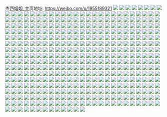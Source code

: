 杰西姐姐_主页地址: https://weibo.com/u/1955189321 
![](https://wx4.sinaimg.cn/mw2000/7489d249ly1h96tndwznej22c0340kjm.jpg) 
![](https://wx4.sinaimg.cn/mw2000/7489d249ly1h96tnlu77nj22c0340b2b.jpg) 
![](https://wx4.sinaimg.cn/mw2000/7489d249ly1h96tnkq2zqj22c03401l0.jpg) 
![](https://wx4.sinaimg.cn/mw2000/7489d249ly1h96tncyd0cj21o0280qv5.jpg) 
![](https://wx4.sinaimg.cn/mw2000/7489d249ly1h96tney69ij22c0340npe.jpg) 
![](https://wx4.sinaimg.cn/mw2000/7489d249ly1h913hvhn27j20u0140k4r.jpg) 
![](https://wx4.sinaimg.cn/mw2000/7489d249ly1h913hkhxmvj20u0140tjf.jpg) 
![](https://wx4.sinaimg.cn/mw2000/7489d249ly1h913hyijpyj20u0140137.jpg) 
![](https://wx4.sinaimg.cn/mw2000/7489d249ly1h913hoy1cnj20u01404dh.jpg) 
![](https://wx4.sinaimg.cn/mw2000/7489d249ly1h913i1wjgtj20u0140anc.jpg) 
![](https://wx4.sinaimg.cn/mw2000/7489d249ly1h913hslk6pj20u0140qg5.jpg) 
![](https://wx4.sinaimg.cn/mw2000/7489d249ly1h8z0sayqgwj21ud2giu0y.jpg) 
![](https://wx4.sinaimg.cn/mw2000/7489d249ly1h8z0rjsgssj22c0340u0x.jpg) 
![](https://wx4.sinaimg.cn/mw2000/7489d249ly1h8z0s709wnj22c03414qt.jpg) 
![](https://wx4.sinaimg.cn/mw2000/7489d249ly1h8z0rsnl4aj22c0340x6r.jpg) 
![](https://wx4.sinaimg.cn/mw2000/7489d249ly1h8z0riirn5j22c0341he0.jpg) 
![](https://wx4.sinaimg.cn/mw2000/7489d249ly1h8z0s00t59j22c0341npi.jpg) 
![](https://wx4.sinaimg.cn/mw2000/7489d249ly1h8z0sdvrenj21o02807wi.jpg) 
![](https://wx4.sinaimg.cn/mw2000/7489d249ly1h8z0rleagyj22c03404qr.jpg) 
![](https://wx4.sinaimg.cn/mw2000/7489d249ly1h8z127oh98j21o0280kjn.jpg) 
![](https://wx4.sinaimg.cn/mw2000/7489d249ly1h8xel58njbj20u0140tjn.jpg) 
![](https://wx4.sinaimg.cn/mw2000/7489d249ly1h8xel1ptz5j20u0140gwd.jpg) 
![](https://wx4.sinaimg.cn/mw2000/7489d249ly1h8xekw3wy9j20u0140gvd.jpg) 
![](https://wx4.sinaimg.cn/mw2000/7489d249ly1h8xekyglhxj20u01407do.jpg) 
![](https://wx4.sinaimg.cn/mw2000/7489d249ly1h8xeku9uebj20u014047f.jpg) 
![](https://wx4.sinaimg.cn/mw2000/7489d249ly1h8xel9e139j20u0140dkc.jpg) 
![](https://wx4.sinaimg.cn/mw2000/7489d249ly1h8xel7vnrrj20u0140n60.jpg) 
![](https://wx4.sinaimg.cn/mw2000/7489d249ly1h8qm4ohdeoj22c0341e83.jpg) 
![](https://wx4.sinaimg.cn/mw2000/7489d249ly1h8qm4m3bghj22c0340u0x.jpg) 
![](https://wx4.sinaimg.cn/mw2000/7489d249ly1h8qm4llg5wj22c0341e83.jpg) 
![](https://wx4.sinaimg.cn/mw2000/7489d249ly1h8qm4ml6xsj22c03407wh.jpg) 
![](https://wx4.sinaimg.cn/mw2000/7489d249ly1h8qm4pgxgpj22c0340hdu.jpg) 
![](https://wx4.sinaimg.cn/mw2000/7489d249ly1h8qm4jq1mnj22c0341qv5.jpg) 
![](https://wx4.sinaimg.cn/mw2000/7489d249ly1h8qm4qzpznj22c0340e82.jpg) 
![](https://wx4.sinaimg.cn/mw2000/7489d249ly1h8qm4nboryj22c03401ky.jpg) 
![](https://wx4.sinaimg.cn/mw2000/7489d249ly1h8qm4koplvj21o0280npd.jpg) 
![](https://wx4.sinaimg.cn/mw2000/7489d249ly1h8hsmebc1bj22c03417wi.jpg) 
![](https://wx4.sinaimg.cn/mw2000/7489d249ly1h8hsmb4b8tj22bc3341ky.jpg) 
![](https://wx4.sinaimg.cn/mw2000/7489d249ly1h8hsmevpc2j22c0341x6p.jpg) 
![](https://wx4.sinaimg.cn/mw2000/7489d249ly1h8hsmfmqg4j22c0340e82.jpg) 
![](https://wx4.sinaimg.cn/mw2000/7489d249ly1h8hsm9cqg4j22bc334u0y.jpg) 
![](https://wx4.sinaimg.cn/mw2000/7489d249ly1h8hsma9pplj22bc334x6q.jpg) 
![](https://wx4.sinaimg.cn/mw2000/7489d249ly1h8hsmc0yaaj22bc3341kz.jpg) 
![](https://wx4.sinaimg.cn/mw2000/7489d249ly1h8hsmdm8fdj22c03407wi.jpg) 
![](https://wx4.sinaimg.cn/mw2000/7489d249ly1h8hsm7oyq8j22bc3344qr.jpg) 
![](https://wx4.sinaimg.cn/mw2000/7489d249ly1h8bv3pkow6j22bc3341kz.jpg) 
![](https://wx4.sinaimg.cn/mw2000/7489d249ly1h8bv474woqj22c0341b29.jpg) 
![](https://wx4.sinaimg.cn/mw2000/7489d249ly1h8bv4tir6pj22c0340e82.jpg) 
![](https://wx4.sinaimg.cn/mw2000/7489d249ly1h8bv413imkj22c03401ky.jpg) 
![](https://wx4.sinaimg.cn/mw2000/7489d249ly1h8bv52oy0yj22c03407wi.jpg) 
![](https://wx4.sinaimg.cn/mw2000/7489d249ly1h8bv4i6jm4j22c0340hdu.jpg) 
![](https://wx4.sinaimg.cn/mw2000/7489d249ly1h8bv714rwyj22c0341x6q.jpg) 
![](https://wx4.sinaimg.cn/mw2000/7489d249ly1h8bv3isofcj22c0340qv6.jpg) 
![](https://wx4.sinaimg.cn/mw2000/7489d249ly1h8bv3vr2mtj22c0340qv6.jpg) 
![](https://wx4.sinaimg.cn/mw2000/7489d249ly1h8bv59htf9j22c0340u0x.jpg) 
![](https://wx4.sinaimg.cn/mw2000/7489d249ly1h8bv5lnifdj22c0340e82.jpg) 
![](https://wx4.sinaimg.cn/mw2000/7489d249ly1h83ge1ihlkj22c0340hdu.jpg) 
![](https://wx4.sinaimg.cn/mw2000/7489d249ly1h83ge6gunej22c033zhdu.jpg) 
![](https://wx4.sinaimg.cn/mw2000/7489d249ly1h83gdzvn6rj22c0340b2a.jpg) 
![](https://wx4.sinaimg.cn/mw2000/7489d249ly1h83ge4zklhj22c03401l0.jpg) 
![](https://wx4.sinaimg.cn/mw2000/7489d249ly1h83ge7yy4jj22c0340b2a.jpg) 
![](https://wx4.sinaimg.cn/mw2000/7489d249ly1h81jpighfgj22bc334e82.jpg) 
![](https://wx4.sinaimg.cn/mw2000/7489d249ly1h81jphp3vlj22bc334e82.jpg) 
![](https://wx4.sinaimg.cn/mw2000/7489d249ly1h81jpjbgwfj22bc3344qq.jpg) 
![](https://wx4.sinaimg.cn/mw2000/7489d249ly1h81jpk20iij22c0340b2a.jpg) 
![](https://wx4.sinaimg.cn/mw2000/7489d249ly1h7wua3iy16j22bc3347wi.jpg) 
![](https://wx4.sinaimg.cn/mw2000/7489d249ly1h7wuadz14pj22dr367qv6.jpg) 
![](https://wx4.sinaimg.cn/mw2000/7489d249ly1h7wua4j60hj22bc334b2a.jpg) 
![](https://wx4.sinaimg.cn/mw2000/7489d249ly1h7wua5iucsj22c0341b2a.jpg) 
![](https://wx4.sinaimg.cn/mw2000/7489d249ly1h7wua6vh9lj22c0340npe.jpg) 
![](https://wx4.sinaimg.cn/mw2000/7489d249ly1h7wua64oinj22db35sx6p.jpg) 
![](https://wx4.sinaimg.cn/mw2000/7489d249ly1h7wua0s9y4j22bc3344qq.jpg) 
![](https://wx4.sinaimg.cn/mw2000/7489d249ly1h7ub07r62rj22c03401ky.jpg) 
![](https://wx4.sinaimg.cn/mw2000/7489d249ly1h7ub0djvb4j22c0340x6r.jpg) 
![](https://wx4.sinaimg.cn/mw2000/7489d249ly1h7ub0i9p7xj22c03401l0.jpg) 
![](https://wx4.sinaimg.cn/mw2000/7489d249ly1h7ub0jn2qnj22c0340qv7.jpg) 
![](https://wx4.sinaimg.cn/mw2000/7489d249ly1h7ub0anh1jj22c0340u0z.jpg) 
![](https://wx4.sinaimg.cn/mw2000/7489d249ly1h7ub0bw82fj22c0340npe.jpg) 
![](https://wx4.sinaimg.cn/mw2000/7489d249ly1h7ub0grnv1j22c0340u10.jpg) 
![](https://wx4.sinaimg.cn/mw2000/7489d249ly1h7ub09clcsj22c0341e82.jpg) 
![](https://wx4.sinaimg.cn/mw2000/7489d249ly1h7pgqz5yf1j21401hcdvt.jpg) 
![](https://wx4.sinaimg.cn/mw2000/7489d249ly1h7pgri4pljj22bc334x6p.jpg) 
![](https://wx4.sinaimg.cn/mw2000/7489d249ly1h7pgrym8h2j22bc334npe.jpg) 
![](https://wx4.sinaimg.cn/mw2000/7489d249ly1h7pgs3doizj22bc3347wi.jpg) 
![](https://wx4.sinaimg.cn/mw2000/7489d249ly1h7ph2cfmcmj21400mi0yo.jpg) 
![](https://wx4.sinaimg.cn/mw2000/7489d249ly1h7pgqtcljbj21cj10fnc9.jpg) 
![](https://wx4.sinaimg.cn/mw2000/7489d249ly1h7ph2b94cvj22bc334x6q.jpg) 
![](https://wx4.sinaimg.cn/mw2000/7489d249ly1h7ph1zzgfkj236c2dm7wj.jpg) 
![](https://wx4.sinaimg.cn/mw2000/7489d249ly1h7pgs74idaj22bc334npd.jpg) 
![](https://wx4.sinaimg.cn/mw2000/7489d249ly1h7m4fwklftj22bc334kjm.jpg) 
![](https://wx4.sinaimg.cn/mw2000/7489d249ly1h7m4g3k3g5j22bc334x6q.jpg) 
![](https://wx4.sinaimg.cn/mw2000/7489d249ly1h7m4fxxntyj22bc334hdu.jpg) 
![](https://wx4.sinaimg.cn/mw2000/7489d249ly1h7m4fz3u6fj22bc334b2a.jpg) 
![](https://wx4.sinaimg.cn/mw2000/7489d249ly1h7m4g6nhtcj22bc334x6q.jpg) 
![](https://wx4.sinaimg.cn/mw2000/7489d249ly1h7m4g0l3k3j22bc3341kz.jpg) 
![](https://wx4.sinaimg.cn/mw2000/7489d249ly1h7m4g1ujtvj22bc3347wj.jpg) 
![](https://wx4.sinaimg.cn/mw2000/7489d249ly1h7m4fva6m8j22bc334x6q.jpg) 
![](https://wx4.sinaimg.cn/mw2000/7489d249ly1h7m4g52scpj22bc3341ky.jpg) 
![](https://wx4.sinaimg.cn/mw2000/7489d249ly1h7e534xzkdj22c03417gc.jpg) 
![](https://wx4.sinaimg.cn/mw2000/7489d249ly1h7e535q4coj22c0340nix.jpg) 
![](https://wx4.sinaimg.cn/mw2000/7489d249ly1h7e533i03ij22c0341gvy.jpg) 
![](https://wx4.sinaimg.cn/mw2000/7489d249ly1h7e536lgggj22c03404qr.jpg) 
![](https://wx4.sinaimg.cn/mw2000/7489d249ly1h7e537l1y7j22c0340hdu.jpg) 
![](https://wx4.sinaimg.cn/mw2000/7489d249ly1h7e532bbmaj22c03404qr.jpg) 
![](https://wx4.sinaimg.cn/mw2000/7489d249ly1h7cz2siefzj22bc334kjm.jpg) 
![](https://wx4.sinaimg.cn/mw2000/7489d249ly1h7cz2xrbioj22bc3341kz.jpg) 
![](https://wx4.sinaimg.cn/mw2000/7489d249ly1h7cz31cjfmj22bc334n85.jpg) 
![](https://wx4.sinaimg.cn/mw2000/7489d249ly1h7cz2twm46j22bc334e82.jpg) 
![](https://wx4.sinaimg.cn/mw2000/7489d249ly1h7cz2zsyhhj22bc334dw9.jpg) 
![](https://wx4.sinaimg.cn/mw2000/7489d249ly1h7cz2vogv1j22bc3347n5.jpg) 
![](https://wx4.sinaimg.cn/mw2000/7489d249ly1h7cz3302quj22bc334b2b.jpg) 
![](https://wx4.sinaimg.cn/mw2000/7489d249ly1h7cz2yb5wcj20wi0iegmz.jpg) 
![](https://wx4.sinaimg.cn/mw2000/7489d249ly1h7cz34nfpnj22bc334hdu.jpg) 
![](https://wx4.sinaimg.cn/mw2000/7489d249ly1h798mrroqaj21n92gwwke.jpg) 
![](https://wx4.sinaimg.cn/mw2000/7489d249ly1h798mt42jaj22gw1n9kjm.jpg) 
![](https://wx4.sinaimg.cn/mw2000/7489d249ly1h798n42j1tj22c03407hx.jpg) 
![](https://wx4.sinaimg.cn/mw2000/7489d249ly1h798mudq56j22gw1n9kjm.jpg) 
![](https://wx4.sinaimg.cn/mw2000/7489d249ly1h798n0onajj22c03404au.jpg) 
![](https://wx4.sinaimg.cn/mw2000/7489d249ly1h798n9efyhj22c0340k9s.jpg) 
![](https://wx4.sinaimg.cn/mw2000/7489d249ly1h798mw1rxxj22bc334kjm.jpg) 
![](https://wx4.sinaimg.cn/mw2000/7489d249gy1h6s3edyts4j22db35s1kz.jpg) 
![](https://wx4.sinaimg.cn/mw2000/7489d249gy1h6s3eqoro5j22bc334e83.jpg) 
![](https://wx4.sinaimg.cn/mw2000/7489d249gy1h6s3fwb5bbj22c03417k2.jpg) 
![](https://wx4.sinaimg.cn/mw2000/7489d249gy1h6s3ezh6tnj22bc334b2a.jpg) 
![](https://wx4.sinaimg.cn/mw2000/7489d249gy1h6s3f376anj22bc334qp1.jpg) 
![](https://wx4.sinaimg.cn/mw2000/7489d249gy1h6s3f5wazlj22bc3344qq.jpg) 
![](https://wx4.sinaimg.cn/mw2000/7489d249gy1h6s3fhk4z9j20xc4xs4qr.jpg) 
![](https://wx4.sinaimg.cn/mw2000/7489d249gy1h6s3fo7fuij22bc334u0y.jpg) 
![](https://wx4.sinaimg.cn/mw2000/7489d249gy1h6s3ftfzawj22bc3347ls.jpg) 
![](https://wx4.sinaimg.cn/mw2000/7489d249gy1h6r7r3j7aej22c0340hdv.jpg) 
![](https://wx4.sinaimg.cn/mw2000/7489d249gy1h6r7sv77lyj22bc334kjn.jpg) 
![](https://wx4.sinaimg.cn/mw2000/7489d249gy1h6r7rm8jbaj22c0341x6r.jpg) 
![](https://wx4.sinaimg.cn/mw2000/7489d249gy1h6r7rxkzdfj22c0340hdv.jpg) 
![](https://wx4.sinaimg.cn/mw2000/7489d249gy1h6r7t5eldxj22c0340kjn.jpg) 
![](https://wx4.sinaimg.cn/mw2000/7489d249gy1h6r7sbep1fj22c0341k64.jpg) 
![](https://wx4.sinaimg.cn/mw2000/7489d249gy1h6r7sni0inj22bc3344qt.jpg) 
![](https://wx4.sinaimg.cn/mw2000/7489d249gy1h6r7sg5iz5j22bc334b2a.jpg) 
![](https://wx4.sinaimg.cn/mw2000/7489d249gy1h6r7synbm5j22bc334u0y.jpg) 
![](https://wx4.sinaimg.cn/mw2000/7489d249gy1h6pwkkhrykj22c03417wh.jpg) 
![](https://wx4.sinaimg.cn/mw2000/7489d249gy1h6pwkt34wej22c0340b29.jpg) 
![](https://wx4.sinaimg.cn/mw2000/7489d249gy1h6pwk8lu3mj22c0341qv7.jpg) 
![](https://wx4.sinaimg.cn/mw2000/7489d249gy1h6pwlamwwej22c03407wj.jpg) 
![](https://wx4.sinaimg.cn/mw2000/7489d249gy1h6pwli091cj22c0340hdw.jpg) 
![](https://wx4.sinaimg.cn/mw2000/7489d249gy1h6pwlw72ytj22c03401kz.jpg) 
![](https://wx4.sinaimg.cn/mw2000/7489d249gy1h6pwmlvsfgj22a831okjm.jpg) 
![](https://wx4.sinaimg.cn/mw2000/7489d249gy1h6pwmaquu0j22c0340hdw.jpg) 
![](https://wx4.sinaimg.cn/mw2000/7489d249gy1h6pwmeazi6j22c0340b2a.jpg) 
![](https://wx4.sinaimg.cn/mw2000/7489d249ly1h6nvcjmq9ej22c0340hdv.jpg) 
![](https://wx4.sinaimg.cn/mw2000/7489d249ly1h6nvcmihc9j22c0340e82.jpg) 
![](https://wx4.sinaimg.cn/mw2000/7489d249ly1h6nvcpr9vbj20wi1yctml.jpg) 
![](https://wx4.sinaimg.cn/mw2000/7489d249ly1h6nvckr6v4j22c0340kjm.jpg) 
![](https://wx4.sinaimg.cn/mw2000/7489d249ly1h6nvcnos0uj22c0340kjn.jpg) 
![](https://wx4.sinaimg.cn/mw2000/7489d249ly1h6m9yj8jjuj20wi0i2t99.jpg) 
![](https://wx4.sinaimg.cn/mw2000/7489d249ly1h6ma19msjyj21g70tdtiq.jpg) 
![](https://wx4.sinaimg.cn/mw2000/7489d249ly1h6ma14ojdmj20wi0i1aaq.jpg) 
![](https://wx4.sinaimg.cn/mw2000/7489d249ly1h6i1u48vkrj22bc334e82.jpg) 
![](https://wx4.sinaimg.cn/mw2000/7489d249ly1h6i1ty3wq4j21v82hm1ky.jpg) 
![](https://wx4.sinaimg.cn/mw2000/7489d249ly1h6i1uct3cyj22bc334qgk.jpg) 
![](https://wx4.sinaimg.cn/mw2000/7489d249ly1h6i1uw4v72j22bc334kbu.jpg) 
![](https://wx4.sinaimg.cn/mw2000/7489d249ly1h6i1v53f11j22bc3341ky.jpg) 
![](https://wx4.sinaimg.cn/mw2000/7489d249ly1h6i20rt512j22bc3344qq.jpg) 
![](https://wx4.sinaimg.cn/mw2000/7489d249ly1h6i20x9cdpj22bc334dvs.jpg) 
![](https://wx4.sinaimg.cn/mw2000/7489d249ly1h6i2114eptj22bc334hdv.jpg) 
![](https://wx4.sinaimg.cn/mw2000/7489d249ly1h6i20nx4vzj22c03417wl.jpg) 
![](https://wx4.sinaimg.cn/mw2000/7489d249ly1h6i21be6q2j22bc334qv6.jpg) 
![](https://wx4.sinaimg.cn/mw2000/7489d249ly1h6b2bv8wx7j22bc334nj2.jpg) 
![](https://wx4.sinaimg.cn/mw2000/7489d249ly1h6b2bw1kypj22bc3344qq.jpg) 
![](https://wx4.sinaimg.cn/mw2000/7489d249ly1h6b2bugvfaj22bc3341l0.jpg) 
![](https://wx4.sinaimg.cn/mw2000/7489d249ly1h6b2bx03uuj22bc334x54.jpg) 
![](https://wx4.sinaimg.cn/mw2000/7489d249ly1h6b2bxtr7sj22bc3341kz.jpg) 
![](https://wx4.sinaimg.cn/mw2000/7489d249ly1h6b2byoiy7j22bc33449y.jpg) 
![](https://wx4.sinaimg.cn/mw2000/7489d249ly1h6b2c28pqyj22c0340hdt.jpg) 
![](https://wx4.sinaimg.cn/mw2000/7489d249ly1h6b2c5z6lnj22c03407wi.jpg) 
![](https://wx4.sinaimg.cn/mw2000/7489d249ly1h6b2c1hffqj22c0340n3z.jpg) 
![](https://wx4.sinaimg.cn/mw2000/7489d249ly1h6b2c2z3l7j22c0340b2a.jpg) 
![](https://wx4.sinaimg.cn/mw2000/7489d249ly1h6b2c0p3vrj22c03401ky.jpg) 
![](https://wx4.sinaimg.cn/mw2000/7489d249ly1h6b2c3snfdj22c0340k84.jpg) 
![](https://wx4.sinaimg.cn/mw2000/7489d249ly1h6b2c4vdmdj22c03404qr.jpg) 
![](https://wx4.sinaimg.cn/mw2000/7489d249ly1h6b2c6vqmyj22c0340qv6.jpg) 
![](https://wx4.sinaimg.cn/mw2000/7489d249ly1h672un07y9j22bc3341kz.jpg) 
![](https://wx4.sinaimg.cn/mw2000/7489d249ly1h672v716isj22c03407q4.jpg) 
![](https://wx4.sinaimg.cn/mw2000/7489d249ly1h672voe23fj22c0340tp2.jpg) 
![](https://wx4.sinaimg.cn/mw2000/7489d249ly1h672wls2ijj22c0340x6p.jpg) 
![](https://wx4.sinaimg.cn/mw2000/7489d249ly1h672x4zw8sj22c0340hdt.jpg) 
![](https://wx4.sinaimg.cn/mw2000/7489d249ly1h672xow9hlj22c0340e83.jpg) 
![](https://wx4.sinaimg.cn/mw2000/7489d249ly1h672zdt3swj22bc33415z.jpg) 
![](https://wx4.sinaimg.cn/mw2000/7489d249ly1h6730my43nj22c03401kz.jpg) 
![](https://wx4.sinaimg.cn/mw2000/7489d249ly1h61gyp1x5gj22c0341x6q.jpg) 
![](https://wx4.sinaimg.cn/mw2000/7489d249ly1h61gym7no4j22bc334npe.jpg) 
![](https://wx4.sinaimg.cn/mw2000/7489d249ly1h61gymx748j22c0340wkw.jpg) 
![](https://wx4.sinaimg.cn/mw2000/7489d249ly1h61gyq6r8bj22c0340x6q.jpg) 
![](https://wx4.sinaimg.cn/mw2000/7489d249ly1h61gylaqm2j22801o0u0x.jpg) 
![](https://wx4.sinaimg.cn/mw2000/7489d249ly1h61gyqyp3sj22c03407rx.jpg) 
![](https://wx4.sinaimg.cn/mw2000/7489d249ly1h61gyjcoh1j22c0340kjm.jpg) 
![](https://wx4.sinaimg.cn/mw2000/7489d249ly1h61gynt4ohj22c0341hdu.jpg) 
![](https://wx4.sinaimg.cn/mw2000/7489d249ly1h61gyrvvbaj22c03404qr.jpg) 
![](https://wx4.sinaimg.cn/mw2000/7489d249ly1h60b8g1s0gj22c03404bj.jpg) 
![](https://wx4.sinaimg.cn/mw2000/7489d249ly1h60b8fgeilj22bc334dn9.jpg) 
![](https://wx4.sinaimg.cn/mw2000/7489d249ly1h60b8hsaf9j22bc334gxi.jpg) 
![](https://wx4.sinaimg.cn/mw2000/7489d249ly1h60b8igzhsj22bc334k6x.jpg) 
![](https://wx4.sinaimg.cn/mw2000/7489d249ly1h60b8j8lz9j22bc334tj2.jpg) 
![](https://wx4.sinaimg.cn/mw2000/7489d249ly1h60b8jqolcj22bc334wl6.jpg) 
![](https://wx4.sinaimg.cn/mw2000/7489d249ly1h60b8k4eecj21400miwfe.jpg) 
![](https://wx4.sinaimg.cn/mw2000/7489d249ly1h60b8kuundj22bc334tv0.jpg) 
![](https://wx4.sinaimg.cn/mw2000/7489d249ly1h5ww3dxfk0j21xz2s8x6p.jpg) 
![](https://wx4.sinaimg.cn/mw2000/7489d249ly1h5ww1yfqzpj22c0340qv6.jpg) 
![](https://wx4.sinaimg.cn/mw2000/7489d249ly1h5ww2kucvcj22c0341h2y.jpg) 
![](https://wx4.sinaimg.cn/mw2000/7489d249ly1h5ww1cq9ugj22c03407wh.jpg) 
![](https://wx4.sinaimg.cn/mw2000/7489d249ly1h5ww3giaz1j22c0340e81.jpg) 
![](https://wx4.sinaimg.cn/mw2000/7489d249ly1h5ww30mqydj22c034147h.jpg) 
![](https://wx4.sinaimg.cn/mw2000/7489d249ly1h5ww3iep3yj22c03407wi.jpg) 
![](https://wx4.sinaimg.cn/mw2000/7489d249ly1h5ww14xec8j22c0340ayz.jpg) 
![](https://wx4.sinaimg.cn/mw2000/7489d249ly1h5ww3kqwslj22c03401kz.jpg) 
![](https://wx4.sinaimg.cn/mw2000/7489d249ly1h5tnuxejt4j22c0340b2a.jpg) 
![](https://wx4.sinaimg.cn/mw2000/7489d249ly1h5tnuzgwo4j20wi0i6gp9.jpg) 
![](https://wx4.sinaimg.cn/mw2000/7489d249ly1h5tnuz05ylj22c03411ky.jpg) 
![](https://wx4.sinaimg.cn/mw2000/7489d249ly1h5tnv2y5cdj22bc334b2b.jpg) 
![](https://wx4.sinaimg.cn/mw2000/7489d249ly1h5tnv1qlmkj22bc334b2b.jpg) 
![](https://wx4.sinaimg.cn/mw2000/7489d249ly1h5tnv4rnx7j22c03404qs.jpg) 
![](https://wx4.sinaimg.cn/mw2000/7489d249ly1h5tnwm56t6j20u01hcnct.jpg) 
![](https://wx4.sinaimg.cn/mw2000/7489d249ly1h5q7gfr5j8j22c0340x6q.jpg) 
![](https://wx4.sinaimg.cn/mw2000/7489d249ly1h5q7ggto61j22c0340e82.jpg) 
![](https://wx4.sinaimg.cn/mw2000/7489d249ly1h5q7ghyyf2j22c03401l0.jpg) 
![](https://wx4.sinaimg.cn/mw2000/7489d249ly1h5q7gey0l5j22c0340e82.jpg) 
![](https://wx4.sinaimg.cn/mw2000/7489d249ly1h5q7giv2p3j22c0340b2a.jpg) 
![](https://wx4.sinaimg.cn/mw2000/7489d249ly1h5q7gsj4zdj22c0340x6q.jpg) 
![](https://wx4.sinaimg.cn/mw2000/7489d249ly1h5niusaejgj22c0341kjn.jpg) 
![](https://wx4.sinaimg.cn/mw2000/7489d249ly1h5niueqh9xj22bc334hdv.jpg) 
![](https://wx4.sinaimg.cn/mw2000/7489d249ly1h5niv81s2oj22802ypb2b.jpg) 
![](https://wx4.sinaimg.cn/mw2000/7489d249ly1h5nivt8eccj22bc334u0z.jpg) 
![](https://wx4.sinaimg.cn/mw2000/7489d249ly1h5niwa2c37j22bz3404qt.jpg) 
![](https://wx4.sinaimg.cn/mw2000/7489d249ly1h5nivzmv5zj22bc3341l1.jpg) 
![](https://wx4.sinaimg.cn/mw2000/7489d249ly1h5niw300s6j22bc334e83.jpg) 
![](https://wx4.sinaimg.cn/mw2000/7489d249ly1h5niwe55i0j22bz340x6r.jpg) 
![](https://wx4.sinaimg.cn/mw2000/7489d249ly1h5mso2ntgkj22c03404qq.jpg) 
![](https://wx4.sinaimg.cn/mw2000/7489d249ly1h5mso68ciwj22c0340npe.jpg) 
![](https://wx4.sinaimg.cn/mw2000/7489d249ly1h5mso0s9m1j22c0340qv6.jpg) 
![](https://wx4.sinaimg.cn/mw2000/7489d249ly1h5mso89qzxj22c0340x6p.jpg) 
![](https://wx4.sinaimg.cn/mw2000/7489d249ly1h5kin83ifvj22c0340npd.jpg) 
![](https://wx4.sinaimg.cn/mw2000/7489d249ly1h5kin9lwy6j22c03404qr.jpg) 
![](https://wx4.sinaimg.cn/mw2000/7489d249ly1h5kin72a01j22c03404qq.jpg) 
![](https://wx4.sinaimg.cn/mw2000/7489d249ly1h5eq73h0rpj22c0340qv5.jpg) 
![](https://wx4.sinaimg.cn/mw2000/7489d249ly1h5eq72byxtj22c0340b2a.jpg) 
![](https://wx4.sinaimg.cn/mw2000/7489d249ly1h5eq74f5c3j22c03401ky.jpg) 
![](https://wx4.sinaimg.cn/mw2000/7489d249ly1h5eq75c7vij22c0340qv5.jpg) 
![](https://wx4.sinaimg.cn/mw2000/7489d249ly1h5eq77ptchj22c03401kz.jpg) 
![](https://wx4.sinaimg.cn/mw2000/7489d249ly1h5eq79ao25j22bc3341ky.jpg) 
![](https://wx4.sinaimg.cn/mw2000/7489d249ly1h5eq7bpmnuj22c0340e81.jpg) 
![](https://wx4.sinaimg.cn/mw2000/7489d249ly1h5cjrzbn7aj22bc334npd.jpg) 
![](https://wx4.sinaimg.cn/mw2000/7489d249ly1h5cjrzyj80j22bc334u0x.jpg) 
![](https://wx4.sinaimg.cn/mw2000/7489d249ly1h5cjs4n1prj22672wa7wi.jpg) 
![](https://wx4.sinaimg.cn/mw2000/7489d249ly1h5cjs0trazj22bc334kjm.jpg) 
![](https://wx4.sinaimg.cn/mw2000/7489d249ly1h5cjs2h5pbj228x2zxhdu.jpg) 
![](https://wx4.sinaimg.cn/mw2000/7489d249ly1h5cjs1k6hwj22bc334x6p.jpg) 
![](https://wx4.sinaimg.cn/mw2000/7489d249ly1h5cjs7wwmdj22c03404qr.jpg) 
![](https://wx4.sinaimg.cn/mw2000/7489d249ly1h5cjs3s5cjj22bc334hdu.jpg) 
![](https://wx4.sinaimg.cn/mw2000/7489d249ly1h5cjs69sihj22c0340npd.jpg) 
![](https://wx4.sinaimg.cn/mw2000/7489d249ly1h5cjs9mxi2j22c0340b2b.jpg) 
![](https://wx4.sinaimg.cn/mw2000/7489d249ly1h5cjsajwr0j22bc334qv6.jpg) 
![](https://wx4.sinaimg.cn/mw2000/7489d249ly1h5cjscpeauj22c0340hdu.jpg) 
![](https://wx4.sinaimg.cn/mw2000/7489d249ly1h58j86o0c0j22bz340b2b.jpg) 
![](https://wx4.sinaimg.cn/mw2000/7489d249ly1h58j88g31kj22c03401ky.jpg) 
![](https://wx4.sinaimg.cn/mw2000/7489d249ly1h58j8cpyvvj22bz340npe.jpg) 
![](https://wx4.sinaimg.cn/mw2000/7489d249ly1h58j8eibmbj224a2trb2a.jpg) 
![](https://wx4.sinaimg.cn/mw2000/7489d249ly1h58j8f2340j20wi0i3jwh.jpg) 
![](https://wx4.sinaimg.cn/mw2000/7489d249ly1h58j8k8mfcj226w2x7qv6.jpg) 
![](https://wx4.sinaimg.cn/mw2000/7489d249ly1h58j8imhb2j22c0340kjm.jpg) 
![](https://wx4.sinaimg.cn/mw2000/7489d249ly1h58j8fdk0wj20wi0i3431.jpg) 
![](https://wx4.sinaimg.cn/mw2000/7489d249ly1h58j83bu0wj20wi0i6gqm.jpg) 
![](https://wx4.sinaimg.cn/mw2000/7489d249ly1h563vwh6r1j22c03407wi.jpg) 
![](https://wx4.sinaimg.cn/mw2000/7489d249ly1h563vynshzj22c03404qs.jpg) 
![](https://wx4.sinaimg.cn/mw2000/7489d249ly1h563vzhuejj22c0340qv6.jpg) 
![](https://wx4.sinaimg.cn/mw2000/7489d249ly1h563w29mu3j22c0340kjl.jpg) 
![](https://wx4.sinaimg.cn/mw2000/7489d249ly1h563w1mkwwj22c0340kjo.jpg) 
![](https://wx4.sinaimg.cn/mw2000/7489d249ly1h563w2w9yaj22c03401ky.jpg) 
![](https://wx4.sinaimg.cn/mw2000/7489d249ly1h563vvb8gaj22c0340e84.jpg) 
![](https://wx4.sinaimg.cn/mw2000/7489d249ly1h530id6gvhj22bz340b2b.jpg) 
![](https://wx4.sinaimg.cn/mw2000/7489d249ly1h530i7qzasj22c03404qq.jpg) 
![](https://wx4.sinaimg.cn/mw2000/7489d249ly1h530hthg4uj22c03407wj.jpg) 
![](https://wx4.sinaimg.cn/mw2000/7489d249ly1h530hv1du7j22c03404qr.jpg) 
![](https://wx4.sinaimg.cn/mw2000/7489d249ly1h530hy1i7zj22bz340u0y.jpg) 
![](https://wx4.sinaimg.cn/mw2000/7489d249ly1h530i6k0qpj22c0340e83.jpg) 
![](https://wx4.sinaimg.cn/mw2000/7489d249ly1h530ia91t5j22c03404qr.jpg) 
![](https://wx4.sinaimg.cn/mw2000/7489d249ly1h51pot90ssj22c0340kjn.jpg) 
![](https://wx4.sinaimg.cn/mw2000/7489d249ly1h51pofd24jj22by33zkjn.jpg) 
![](https://wx4.sinaimg.cn/mw2000/7489d249ly1h51pqanbi9j22c0340x6t.jpg) 
![](https://wx4.sinaimg.cn/mw2000/7489d249ly1h4ze7bcl7lj22bc334e82.jpg) 
![](https://wx4.sinaimg.cn/mw2000/7489d249ly1h4ze7e4zymj22c03401l0.jpg) 
![](https://wx4.sinaimg.cn/mw2000/7489d249ly1h4ze7g2bnpj22c03407wi.jpg) 
![](https://wx4.sinaimg.cn/mw2000/7489d249ly1h4ze7muyo5j20wi0i30y5.jpg) 
![](https://wx4.sinaimg.cn/mw2000/7489d249ly1h4ze7m00bgj20wi0i4afs.jpg) 
![](https://wx4.sinaimg.cn/mw2000/7489d249ly1h4ze79uv6mj22bc3347wi.jpg) 
![](https://wx4.sinaimg.cn/mw2000/7489d249ly1h4y0yg85ugj22c0340npe.jpg) 
![](https://wx4.sinaimg.cn/mw2000/7489d249ly1h4y0yo72soj21xt2l3hdu.jpg) 
![](https://wx4.sinaimg.cn/mw2000/7489d249ly1h4y0yhd00cj22c0340u0y.jpg) 
![](https://wx4.sinaimg.cn/mw2000/7489d249ly1h4y0yen0c7j22by33zqv6.jpg) 
![](https://wx4.sinaimg.cn/mw2000/7489d249ly1h4y0ybycq1j22c0340x6r.jpg) 
![](https://wx4.sinaimg.cn/mw2000/7489d249ly1h4y0ykl9ttj22by33ze83.jpg) 
![](https://wx4.sinaimg.cn/mw2000/7489d249ly1h4y0ymhcnvj22c0340u0z.jpg) 
![](https://wx4.sinaimg.cn/mw2000/7489d249ly1h4y0ys3h0qj22bz340kjn.jpg) 
![](https://wx4.sinaimg.cn/mw2000/7489d249ly1h4ukib17zbj22c0340b2c.jpg) 
![](https://wx4.sinaimg.cn/mw2000/7489d249ly1h4uki7the5j22c0341qv7.jpg) 
![](https://wx4.sinaimg.cn/mw2000/7489d249ly1h4uki6bb9qj22c0340e82.jpg) 
![](https://wx4.sinaimg.cn/mw2000/7489d249ly1h4ukieevjvj22c0341u0x.jpg) 
![](https://wx4.sinaimg.cn/mw2000/7489d249ly1h4ukibq38mj20wi17caly.jpg) 
![](https://wx4.sinaimg.cn/mw2000/7489d249ly1h4ukidb4yzj22c03401ky.jpg) 
![](https://wx4.sinaimg.cn/mw2000/7489d249ly1h4ukig6a06j22bz340x6q.jpg) 
![](https://wx4.sinaimg.cn/mw2000/7489d249ly1h4uki96sb9j22c03401kz.jpg) 
![](https://wx4.sinaimg.cn/mw2000/7489d249ly1h4ukii9rrrj22bz340x6q.jpg) 
![](https://wx4.sinaimg.cn/mw2000/7489d249ly1h4p6nt1scij22bc334b2b.jpg) 
![](https://wx4.sinaimg.cn/mw2000/7489d249ly1h4p6nuxj3ej22bc334kjn.jpg) 
![](https://wx4.sinaimg.cn/mw2000/7489d249ly1h4p6ns03w8j22bc334u0x.jpg) 
![](https://wx4.sinaimg.cn/mw2000/7489d249ly1h4p6nwoynzj22bc334qv6.jpg) 
![](https://wx4.sinaimg.cn/mw2000/7489d249ly1h4p6nvqlhgj22bc334hdv.jpg) 
![](https://wx4.sinaimg.cn/mw2000/7489d249ly1h4p6nxk004j22bc334b2b.jpg) 
![](https://wx4.sinaimg.cn/mw2000/7489d249ly1h4p6nr50idj22bc3347wi.jpg) 
![](https://wx4.sinaimg.cn/mw2000/7489d249ly1h4p6ntxcchj225r2vonpe.jpg) 
![](https://wx4.sinaimg.cn/mw2000/7489d249ly1h4p6nyeyupj22bc334qv6.jpg) 
![](https://wx4.sinaimg.cn/mw2000/7489d249ly1h4n1wtc1o5j22913024qr.jpg) 
![](https://wx4.sinaimg.cn/mw2000/7489d249ly1h4n1wwhz7mj2295308e82.jpg) 
![](https://wx4.sinaimg.cn/mw2000/7489d249ly1h4ekda002vj21pp2kmkjl.jpg) 
![](https://wx4.sinaimg.cn/mw2000/7489d249ly1h4ekd8h4mrj22bc334x6q.jpg) 
![](https://wx4.sinaimg.cn/mw2000/7489d249ly1h4ekdbmouwj234022mx6p.jpg) 
![](https://wx4.sinaimg.cn/mw2000/7489d249ly1h4ekd58szrj22bc334npg.jpg) 
![](https://wx4.sinaimg.cn/mw2000/7489d249ly1h4ekdgass1j21sk2oukjm.jpg) 
![](https://wx4.sinaimg.cn/mw2000/7489d249ly1h4ekd1ogpkj22bc334x6s.jpg) 
![](https://wx4.sinaimg.cn/mw2000/7489d249ly1h4ekdmavk5j234022m1kz.jpg) 
![](https://wx4.sinaimg.cn/mw2000/7489d249ly1h4ekdo6q8dj22c0340b2a.jpg) 
![](https://wx4.sinaimg.cn/mw2000/7489d249ly1h4ekdpov3dj21kv23tqv5.jpg) 
![](https://wx4.sinaimg.cn/mw2000/7489d249ly1h4db2qxtb1j22bc334hdx.jpg) 
![](https://wx4.sinaimg.cn/mw2000/7489d249ly1h4db2mxpg3j220n2ove82.jpg) 
![](https://wx4.sinaimg.cn/mw2000/7489d249ly1h4db2k1871j23342bc1ky.jpg) 
![](https://wx4.sinaimg.cn/mw2000/7489d249ly1h4db2wwqmhj23342bc7wj.jpg) 
![](https://wx4.sinaimg.cn/mw2000/7489d249ly1h4db2ttdinj229d30h1l0.jpg) 
![](https://wx4.sinaimg.cn/mw2000/7489d249ly1h4db2zc74oj22bc334hdv.jpg) 
![](https://wx4.sinaimg.cn/mw2000/7489d249ly1h4db322wahj22bc334e83.jpg) 
![](https://wx4.sinaimg.cn/mw2000/7489d249ly1h4ax9rl4l4j22bc334kjn.jpg) 
![](https://wx4.sinaimg.cn/mw2000/7489d249ly1h4ax9tdtf0j22bc334x6r.jpg) 
![](https://wx4.sinaimg.cn/mw2000/7489d249ly1h4ax9we5elj22bc334qv5.jpg) 
![](https://wx4.sinaimg.cn/mw2000/7489d249ly1h4ax9uz417j22bc334qv8.jpg) 
![](https://wx4.sinaimg.cn/mw2000/7489d249ly1h4ax9xzosqj21z82mze82.jpg) 
![](https://wx4.sinaimg.cn/mw2000/7489d249ly1h4axa6wxvrj22bc334x6r.jpg) 
![](https://wx4.sinaimg.cn/mw2000/7489d249ly1h4axa07s2ij22bc334qv6.jpg) 
![](https://wx4.sinaimg.cn/mw2000/7489d249ly1h4axa3d1jyj22bc3341l0.jpg) 
![](https://wx4.sinaimg.cn/mw2000/7489d249ly1h4axa93bfoj23342bcnpe.jpg) 
![](https://wx4.sinaimg.cn/mw2000/7489d249ly1h4a3pgqdl6j22bc334e84.jpg) 
![](https://wx4.sinaimg.cn/mw2000/7489d249ly1h4a3oonmf2j22802you0x.jpg) 
![](https://wx4.sinaimg.cn/mw2000/7489d249ly1h4a3pm9okuj22bc334qv6.jpg) 
![](https://wx4.sinaimg.cn/mw2000/7489d249ly1h4a3p0lqt6j22bc334qv7.jpg) 
![](https://wx4.sinaimg.cn/mw2000/7489d249ly1h4a3prau1xj22bc334e83.jpg) 
![](https://wx4.sinaimg.cn/mw2000/7489d249ly1h4a3p9oojoj21zt2nru0x.jpg) 
![](https://wx4.sinaimg.cn/mw2000/7489d249ly1h496e90ubbj22bc334u0z.jpg) 
![](https://wx4.sinaimg.cn/mw2000/7489d249ly1h496ebqcwkj22bc3347wi.jpg) 
![](https://wx4.sinaimg.cn/mw2000/7489d249ly1h496eh44anj22bc3341ky.jpg) 
![](https://wx4.sinaimg.cn/mw2000/7489d249ly1h496esvxr5j22c03401l1.jpg) 
![](https://wx4.sinaimg.cn/mw2000/7489d249ly1h496dyvqulj22c0340qv8.jpg) 
![](https://wx4.sinaimg.cn/mw2000/7489d249ly1h496f5utvuj22c0340x6p.jpg) 
![](https://wx4.sinaimg.cn/mw2000/7489d249ly1h496f2s7jqj23402c0x6r.jpg) 
![](https://wx4.sinaimg.cn/mw2000/7489d249ly1h46nmu2ry7j22bc334hdt.jpg) 
![](https://wx4.sinaimg.cn/mw2000/7489d249ly1h46nn6ni12j22bc334e82.jpg) 
![](https://wx4.sinaimg.cn/mw2000/7489d249ly1h46nmvnimuj22bc3341kz.jpg) 
![](https://wx4.sinaimg.cn/mw2000/7489d249ly1h46nmyjpcjj22bc334kjm.jpg) 
![](https://wx4.sinaimg.cn/mw2000/7489d249ly1h46nn3qel7j22bc334u0y.jpg) 
![](https://wx4.sinaimg.cn/mw2000/7489d249ly1h46nn240b1j22c033vhdv.jpg) 
![](https://wx4.sinaimg.cn/mw2000/7489d249ly1h46nmwytqtj229830cu0y.jpg) 
![](https://wx4.sinaimg.cn/mw2000/7489d249ly1h46nn5bfitj22bc334e83.jpg) 
![](https://wx4.sinaimg.cn/mw2000/7489d249ly1h46nms9utnj225t2vr7wi.jpg) 
![](https://wx4.sinaimg.cn/mw2000/7489d249ly1h41nzxdszij22c0340npf.jpg) 
![](https://wx4.sinaimg.cn/mw2000/7489d249ly1h41nzw0c96j22c03407wj.jpg) 
![](https://wx4.sinaimg.cn/mw2000/7489d249ly1h41nzyo7nbj22c0340kjn.jpg) 
![](https://wx4.sinaimg.cn/mw2000/7489d249ly1h41o00wsg5j22c03404qq.jpg) 
![](https://wx4.sinaimg.cn/mw2000/7489d249ly1h41nzzsdcjj22bz340b2b.jpg) 
![](https://wx4.sinaimg.cn/mw2000/7489d249ly1h41o02rc7xj22c0340x6r.jpg) 
![](https://wx4.sinaimg.cn/mw2000/7489d249ly1h41o049wfxj22c0340u0y.jpg) 
![](https://wx4.sinaimg.cn/mw2000/7489d249ly1h41nztkhsnj229r312npe.jpg) 
![](https://wx4.sinaimg.cn/mw2000/7489d249ly1h41o05ry9oj22c03407wj.jpg) 
![](https://wx4.sinaimg.cn/mw2000/7489d249ly1h3w7dzwqidj22bc334x6q.jpg) 
![](https://wx4.sinaimg.cn/mw2000/7489d249ly1h3w7ebub00j22bc3347wj.jpg) 
![](https://wx4.sinaimg.cn/mw2000/7489d249ly1h3w7e0uks8j22bc334npe.jpg) 
![](https://wx4.sinaimg.cn/mw2000/7489d249ly1h3w7e4x2ojj22c0340u0x.jpg) 
![](https://wx4.sinaimg.cn/mw2000/7489d249ly1h3w7e6t4zjj22c0340u0x.jpg) 
![](https://wx4.sinaimg.cn/mw2000/7489d249ly1h3w7e5wh6pj22c0340qv5.jpg) 
![](https://wx4.sinaimg.cn/mw2000/7489d249ly1h3vsi8i9r8j22ai320kjm.jpg) 
![](https://wx4.sinaimg.cn/mw2000/7489d249ly1h3vsi73dgoj22bc334qv6.jpg) 
![](https://wx4.sinaimg.cn/mw2000/7489d249ly1h3vsia3osxj22bc334qv7.jpg) 
![](https://wx4.sinaimg.cn/mw2000/7489d249ly1h3vsi3ow8hj22bc3341l1.jpg) 
![](https://wx4.sinaimg.cn/mw2000/7489d249ly1h3vsircchtj22bc3341ky.jpg) 
![](https://wx4.sinaimg.cn/mw2000/7489d249ly1h3vsida1jrj22bc334qv6.jpg) 
![](https://wx4.sinaimg.cn/mw2000/7489d249ly1h3sl437lxnj22bc334npe.jpg) 
![](https://wx4.sinaimg.cn/mw2000/7489d249ly1h3sl44569jj22bc3341kz.jpg) 
![](https://wx4.sinaimg.cn/mw2000/7489d249ly1h3sl459z6wj22bc3341l0.jpg) 
![](https://wx4.sinaimg.cn/mw2000/7489d249ly1h3sl47geu6j22c03401ky.jpg) 
![](https://wx4.sinaimg.cn/mw2000/7489d249ly1h3sl4azzqmj22bc334b2c.jpg) 
![](https://wx4.sinaimg.cn/mw2000/7489d249ly1h3rhhjsyllj22bc3347wj.jpg) 
![](https://wx4.sinaimg.cn/mw2000/7489d249ly1h3rhhnutjkj22bc334x6q.jpg) 
![](https://wx4.sinaimg.cn/mw2000/7489d249ly1h3rhhmquepj22bc334e84.jpg) 
![](https://wx4.sinaimg.cn/mw2000/7489d249ly1h3rhhl9foaj22bc334hdu.jpg) 
![](https://wx4.sinaimg.cn/mw2000/7489d249ly1h3rhhq4bzuj22bc3344qt.jpg) 
![](https://wx4.sinaimg.cn/mw2000/7489d249ly1h3ri4otb9tj22bc334u0y.jpg) 
![](https://wx4.sinaimg.cn/mw2000/7489d249ly1h3rhhvl9a3j22bc3341kz.jpg) 
![](https://wx4.sinaimg.cn/mw2000/7489d249ly1h3rhhud8dgj22bc3344qq.jpg) 
![](https://wx4.sinaimg.cn/mw2000/7489d249ly1h3rhglq3xij229z31bqv6.jpg) 
![](https://wx4.sinaimg.cn/mw2000/7489d249ly1h3qbx49nntj22c0340u0y.jpg) 
![](https://wx4.sinaimg.cn/mw2000/7489d249ly1h3qbx8g06mj21za2n1npe.jpg) 
![](https://wx4.sinaimg.cn/mw2000/7489d249ly1h3qbx6lgezj22c0340qv7.jpg) 
![](https://wx4.sinaimg.cn/mw2000/7489d249ly1h3qbxfs861j22bz340npf.jpg) 
![](https://wx4.sinaimg.cn/mw2000/7489d249ly1h3qbzwnycwj21rx2d8u0x.jpg) 
![](https://wx4.sinaimg.cn/mw2000/7489d249ly1h3kczcvmjxj22c03407wj.jpg) 
![](https://wx4.sinaimg.cn/mw2000/7489d249ly1h3kd2n36xrj22c0340npd.jpg) 
![](https://wx4.sinaimg.cn/mw2000/7489d249ly1h3kcz88gcej22c03404qq.jpg) 
![](https://wx4.sinaimg.cn/mw2000/7489d249ly1h3kd2nlomwj21sc2ds1kx.jpg) 
![](https://wx4.sinaimg.cn/mw2000/7489d249ly1h3kd2pqd1aj22c0340kjm.jpg) 
![](https://wx4.sinaimg.cn/mw2000/7489d249ly1h3hdfgxtzcj22bc3341l2.jpg) 
![](https://wx4.sinaimg.cn/mw2000/7489d249ly1h3hdfhro63j22c0340e82.jpg) 
![](https://wx4.sinaimg.cn/mw2000/7489d249ly1h3hdfigsa8j22c0340u0x.jpg) 
![](https://wx4.sinaimg.cn/mw2000/7489d249ly1h3hdfl1118j23402c0b2c.jpg) 
![](https://wx4.sinaimg.cn/mw2000/7489d249ly1h3hdfnafd4j22c033vu0z.jpg) 
![](https://wx4.sinaimg.cn/mw2000/7489d249ly1h3dr6e69xdj22bn340b2b.jpg) 
![](https://wx4.sinaimg.cn/mw2000/7489d249ly1h3dr6d2pfaj23402c0e82.jpg) 
![](https://wx4.sinaimg.cn/mw2000/7489d249ly1h3dr68wl65j22bc334u0y.jpg) 
![](https://wx4.sinaimg.cn/mw2000/7489d249ly1h3dr6bxvgwj22bc334kjn.jpg) 

